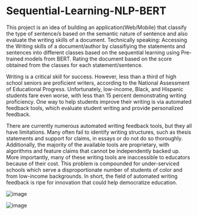 # Sequential-Learning-NLP-BERT
This project is an idea of building an application(Web/Mobile) that classify the type of sentence/s based on the semantic nature of sentence and also evaluate the writing skills of a document. Technically speaking: 
Accessing the Writing skills of a document/author by classifiying the statements and sentences into different classes based on the sequential learning using Pre-trained models from BERT. Rating the document based on the score obtained from the classes for each statement/sentence.

Writing is a critical skill for success. However, less than a third of high school seniors are proficient writers, according to the National Assessment of Educational Progress. Unfortunately, low-income, Black, and Hispanic students fare even worse, with less than 15 percent demonstrating writing proficiency. One way to help students improve their writing is via automated feedback tools, which evaluate student writing and provide personalized feedback.

There are currently numerous automated writing feedback tools, but they all have limitations. Many often fail to identify writing structures, such as thesis statements and support for claims, in essays or do not do so thoroughly. Additionally, the majority of the available tools are proprietary, with algorithms and feature claims that cannot be independently backed up. More importantly, many of these writing tools are inaccessible to educators because of their cost. This problem is compounded for under-serviced schools which serve a disproportionate number of students of color and from low-income backgrounds. In short, the field of automated writing feedback is ripe for innovation that could help democratize education.

![image](https://user-images.githubusercontent.com/57532016/207398973-0b86d343-2bf5-48b6-8dd0-0dd58e5daa1f.png)

![image](https://user-images.githubusercontent.com/57532016/209574650-e57de93b-a3de-4f7d-affb-307fa25c63de.png)
